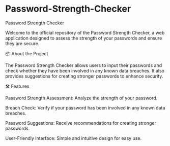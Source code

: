 # Password-Strength-Checker
Password Strength Checker

Welcome to the official repository of the Password Strength Checker, a web application designed to assess the strength of your passwords and ensure they are secure.

📦 About the Project

The Password Strength Checker allows users to input their passwords and check whether they have been involved in any known data breaches. It also provides suggestions for creating stronger passwords to enhance security.

🛠️ Features

Password Strength Assessment: Analyze the strength of your password.

Breach Check: Verify if your password has been involved in any known data breaches.

Password Suggestions: Receive recommendations for creating stronger passwords.

User-Friendly Interface: Simple and intuitive design for easy use.

